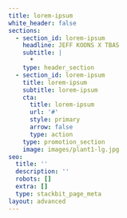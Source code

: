 ```yaml
---
title: lorem-ipsum
white_header: false
sections:
  - section_id: lorem-ipsum
    headline: JEFF KOONS X TBAS
    subtitle: |
      *
    type: header_section
  - section_id: lorem-ipsum
    title: lorem-ipsum
    subtitle: lorem-ipsum
    cta:
      title: lorem-ipsum
      url: '#'
      style: primary
      arrow: false
      type: action
    type: promotion_section
    image: images/plant1-lg.jpg
seo:
  title: ''
  description: ''
  robots: []
  extra: []
  type: stackbit_page_meta
layout: advanced
---
```

